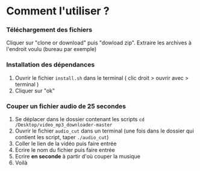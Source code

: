 # Comment l'utiliser ?

### Téléchargement des fichiers
Cliquer sur "clone or download" puis "dowload zip".
Extraire les archives à l'endroit voulu (bureau par exemple)
### Installation des dépendances
1. Ouvrir le fichier `install.sh` dans le terminal ( clic droit > ouvrir avec > terminal )
2. Cliquer sur "ok"
### Couper un fichier audio de 25 secondes
1. Se déplacer dans le dossier contenant les scripts `cd /Desktop/video_mp3_downloader-master`
2. Ouvrir le fichier `audio_cut` dans un terminal (une fois dans le dossier qui contient les script, taper `./audio_cut`)
3. Coller le lien de la vidéo puis faire entrée
4. Ecrire le nom du fichier puis faire entrée
5. Ecrire **en seconde** à partir d'où couper la musique
6. Voilà
